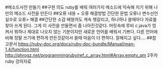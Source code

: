 #메소드사전 만들기 
##구현 의도
ruby를 배워 여러가지 메소드에 익숙해 지기 위해 나만의 메소드 사전을 만든다
##오류 내용 + 오류 해결방법
간단한 문법 오류나 변수선언 실수로 오류> 해결
##간단한 소감
배웠어도 계속 헷갈리고, 하나하나 쓸때마다 자료를 찾아 쓰게 된다. 그게 이 사전을 만들면서 좀 나아진것같다. 머릿속에 루비 c java가 엉켜서 뭐하나 제대로 나오지 않는 기분이지만 새로운 언어를 배워서 기쁘다. 다른 언어에비해 정말 쓰기에 편하게 만든것같아서 쓸때 마음이 더 편하다. 잘해지고 싶다....
##참고문서
https://ruby-doc.org/docs/ruby-doc-bundle/Manual/man-1.4/function.html
http://phrogz.net/programmingruby/ref_c_array.html#Array.empty_qm
2주차 ruby 강의자료 
